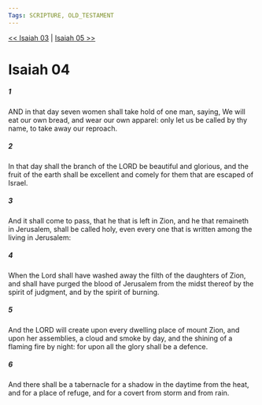 ```yaml
---
Tags: SCRIPTURE, OLD_TESTAMENT
---
```


[<< Isaiah 03](OLD_TESTAMENT/23_Isaiah/Isaiah_03.md) | [Isaiah 05 >>](OLD_TESTAMENT/23_Isaiah/Isaiah_05.md)

# Isaiah 04

##### 1

AND in that day seven women shall take hold of one man, saying, We will eat our own bread, and wear our own apparel: only let us be called by thy name, to take away our reproach.

##### 2

In that day shall the branch of the LORD be beautiful and glorious, and the fruit of the earth shall be excellent and comely for them that are escaped of Israel.

##### 3

And it shall come to pass, that he that is left in Zion, and he that remaineth in Jerusalem, shall be called holy, even every one that is written among the living in Jerusalem:

##### 4

When the Lord shall have washed away the filth of the daughters of Zion, and shall have purged the blood of Jerusalem from the midst thereof by the spirit of judgment, and by the spirit of burning.

##### 5

And the LORD will create upon every dwelling place of mount Zion, and upon her assemblies, a cloud and smoke by day, and the shining of a flaming fire by night: for upon all the glory shall be a defence.

##### 6

And there shall be a tabernacle for a shadow in the daytime from the heat, and for a place of refuge, and for a covert from storm and from rain.

